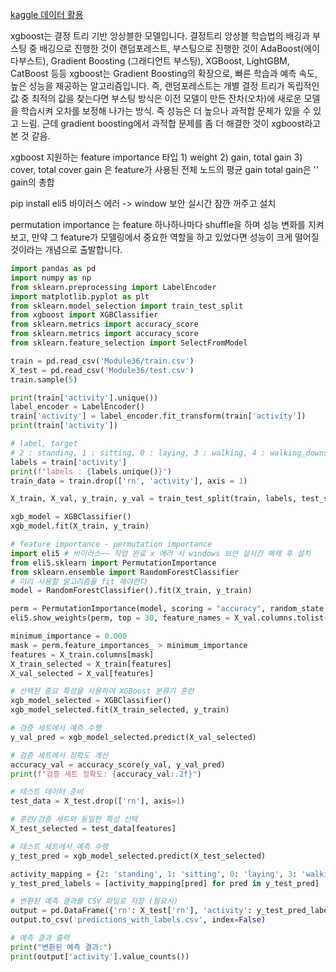 [kaggle 데이터 활용](https://www.kaggle.com/mboaglio/simplifiedhuarus)

xgboost는 결정 트리 기반 앙상블한 모델입니다.
결정트리 앙상블 학습법의 배깅과 부스팅 중 배깅으로 진행한 것이 랜덤포레스트, 부스팅으로 진행한 것이 AdaBoost(에이다부스트), Gradient Boosting (그래디언트 부스팅), XGBoost, LightGBM, CatBoost 등등 
xgboost는 Gradient Boosting의 확장으로, 빠른 학습과 예측 속도, 높은 성능을 제공하는 알고리즘입니다. 즉, 랜덤포레스트는 개별 결정 트리가 독립적인 값 중 최적의 값을 찾는다면 부스팅 방식은 이전 모델이 만든 잔차(오차)에 새로운 모델을 학습시켜 오차를 보정해 나가는 방식. 즉 성능은 더 높으나 과적합 문제가 있을 수 있고 느림. 근데 gradient boosting에서 과적합 문제를 좀 더 해결한 것이 xgboost라고 본 것 같음.

xgboost 지원하는 feature importance 타입 1) weight 2) gain, total gain 3) cover, total cover
gain 은 feature가 사용된 전체 노드의 평균 gain
total gain은                   ''                     gain의 총합

pip install eli5
바이러스 에러 -> window 보안 실시간 잠깐 꺼주고 설치

permutation importance 는 feature 하나하나마다 shuffle을 하며 성능 변화를 지켜보고,
만약 그 feature가 모델링에서 중요한 역할을 하고 있었다면 성능이 크게 떨어질 것이라는 개념으로 출발합니다.

```python
import pandas as pd
import numpy as np
from sklearn.preprocessing import LabelEncoder
import matplotlib.pyplot as plt
from sklearn.model_selection import train_test_split
from xgboost import XGBClassifier
from sklearn.metrics import accuracy_score
from sklearn.metrics import accuracy_score
from sklearn.feature_selection import SelectFromModel

train = pd.read_csv('Module36/train.csv')
X_test = pd.read_csv('Module36/test.csv')
train.sample(5)

print(train['activity'].unique())
label_encoder = LabelEncoder()
train['activity'] = label_encoder.fit_transform(train['activity'])
print(train['activity'])

# label, target
# 2 : standing, 1 : sitting, 0 : laying, 3 : walking, 4 : walking_downstairs, 5 : walking_upstairs
labels = train['activity']
print(f"labels : {labels.unique()}")
train_data = train.drop(['rn', 'activity'], axis = 1)

X_train, X_val, y_train, y_val = train_test_split(train, labels, test_size=0.2, random_state=42)

xgb_model = XGBClassifier()
xgb_model.fit(X_train, y_train)

# feature importance - permutation importance
import eli5 # 바이러스~~ 작업 완료 x 에러 시 windows 보안 실시간 해제 후 설치
from eli5.sklearn import PermutationImportance
from sklearn.ensemble import RandomForestClassifier
# 미리 사용할 알고리즘을 fit 해야한다
model = RandomForestClassifier().fit(X_train, y_train)

perm = PermutationImportance(model, scoring = "accuracy", random_state = 22).fit(X_val, y_val) 
eli5.show_weights(perm, top = 30, feature_names = X_val.columns.tolist())

minimum_importance = 0.000
mask = perm.feature_importances_ > minimum_importance
features = X_train.columns[mask]
X_train_selected = X_train[features]
X_val_selected = X_val[features]

# 선택된 중요 특성을 사용하여 XGBoost 분류기 훈련
xgb_model_selected = XGBClassifier()
xgb_model_selected.fit(X_train_selected, y_train)

# 검증 세트에서 예측 수행
y_val_pred = xgb_model_selected.predict(X_val_selected)

# 검증 세트에서 정확도 계산
accuracy_val = accuracy_score(y_val, y_val_pred)
print(f"검증 세트 정확도: {accuracy_val:.2f}")

# 테스트 데이터 준비
test_data = X_test.drop(['rn'], axis=1)

# 훈련/검증 세트와 동일한 특성 선택
X_test_selected = test_data[features]

# 테스트 세트에서 예측 수행
y_test_pred = xgb_model_selected.predict(X_test_selected)

activity_mapping = {2: 'standing', 1: 'sitting', 0: 'laying', 3: 'walking', 4: 'walking_downstairs', 5: 'walking_upstairs'}
y_test_pred_labels = [activity_mapping[pred] for pred in y_test_pred]

# 변환된 예측 결과를 CSV 파일로 저장 (필요시)
output = pd.DataFrame({'rn': X_test['rn'], 'activity': y_test_pred_labels})
output.to_csv('predictions_with_labels.csv', index=False)

# 예측 결과 출력
print("변환된 예측 결과:")
print(output['activity'].value_counts())
```